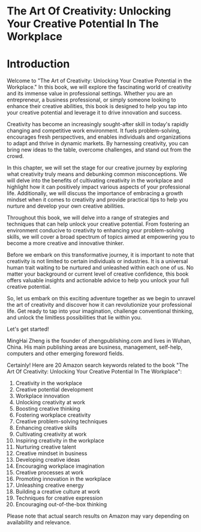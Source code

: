 # The Art Of Creativity: Unlocking Your Creative Potential In The Workplace

# Introduction

Welcome to "The Art of Creativity: Unlocking Your Creative Potential in the Workplace." In this book, we will explore the fascinating world of creativity and its immense value in professional settings. Whether you are an entrepreneur, a business professional, or simply someone looking to enhance their creative abilities, this book is designed to help you tap into your creative potential and leverage it to drive innovation and success.

Creativity has become an increasingly sought-after skill in today's rapidly changing and competitive work environment. It fuels problem-solving, encourages fresh perspectives, and enables individuals and organizations to adapt and thrive in dynamic markets. By harnessing creativity, you can bring new ideas to the table, overcome challenges, and stand out from the crowd.

In this chapter, we will set the stage for our creative journey by exploring what creativity truly means and debunking common misconceptions. We will delve into the benefits of cultivating creativity in the workplace and highlight how it can positively impact various aspects of your professional life. Additionally, we will discuss the importance of embracing a growth mindset when it comes to creativity and provide practical tips to help you nurture and develop your own creative abilities.

Throughout this book, we will delve into a range of strategies and techniques that can help unlock your creative potential. From fostering an environment conducive to creativity to enhancing your problem-solving skills, we will cover a broad spectrum of topics aimed at empowering you to become a more creative and innovative thinker.

Before we embark on this transformative journey, it is important to note that creativity is not limited to certain individuals or industries. It is a universal human trait waiting to be nurtured and unleashed within each one of us. No matter your background or current level of creative confidence, this book offers valuable insights and actionable advice to help you unlock your full creative potential.

So, let us embark on this exciting adventure together as we begin to unravel the art of creativity and discover how it can revolutionize your professional life. Get ready to tap into your imagination, challenge conventional thinking, and unlock the limitless possibilities that lie within you.

Let's get started!


MingHai Zheng is the founder of zhengpublishing.com and lives in Wuhan, China. His main publishing areas are business, management, self-help, computers and other emerging foreword fields.



Certainly! Here are 20 Amazon search keywords related to the book "The Art Of Creativity: Unlocking Your Creative Potential In The Workplace":

1. Creativity in the workplace
2. Creative potential development
3. Workplace innovation
4. Unlocking creativity at work
5. Boosting creative thinking
6. Fostering workplace creativity
7. Creative problem-solving techniques
8. Enhancing creative skills
9. Cultivating creativity at work
10. Inspiring creativity in the workplace
11. Nurturing creative talent
12. Creative mindset in business
13. Developing creative ideas
14. Encouraging workplace imagination
15. Creative processes at work
16. Promoting innovation in the workplace
17. Unleashing creative energy
18. Building a creative culture at work
19. Techniques for creative expression
20. Encouraging out-of-the-box thinking

Please note that actual search results on Amazon may vary depending on availability and relevance.

